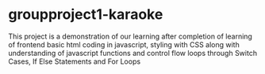 # groupproject1-karaoke

This project is a demonstration of our learning after completion of learning of frontend basic html coding in javascript, 
styling with CSS along with understanding of javascript functions and control flow loops through Switch Cases, If Else Statements and For Loops
